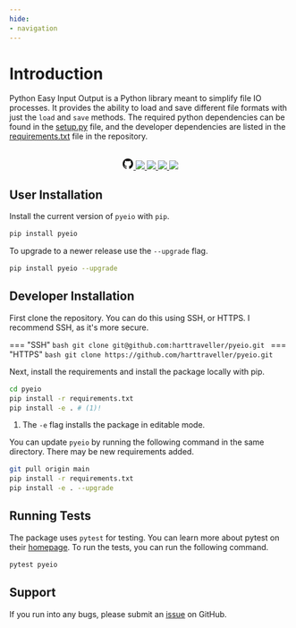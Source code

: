 ```yaml
---
hide:
- navigation
---
```


# Introduction

Python Easy Input Output is a Python library meant to simplify file IO processes. It provides the ability to load and save different file formats with just the `load` and `save` methods. The required python dependencies can be found in the [setup.py]() file, and the developer dependencies are listed in the [requirements.txt]() file in the repository.

<br>

<div align="center">
<a href="https://github.com/harttraveller/pyeio" target="_blank">
<img src="assets/github.png" width=20 style="position: relative; left: 0px;">
</a>
<a href="https://pypi.org/project/pyeio/" target="_blank">
<img src="https://img.shields.io/pypi/v/pyeio" height=20 style="position: relative;">
</a>
<a href="https://github.com/harttraveller/pyeio/blob/main/LICENSE" target="_blank">
<img src="https://img.shields.io/badge/license-MIT-blue" height=20 style="position: relative;">
</a>
<a href="https://www.python.org/downloads" target="_blank">
<img src="https://img.shields.io/badge/python-3.10-blue" height=20 style="position: relative;">
</a>
<a href="https://github.com/psf/black" target="_blank">
<img src="https://img.shields.io/badge/code%20style-black-black" height=20 style="position: relative;">
</a>
</div>

## User Installation

Install the current version of `pyeio` with `pip`.

```bash
pip install pyeio
```

To upgrade to a newer release use the `--upgrade` flag.

```bash
pip install pyeio --upgrade
```

## Developer Installation

First clone the repository. You can do this using SSH, or HTTPS. I recommend SSH, as it's more secure.

=== "SSH"
    ```bash
    git clone git@github.com:harttraveller/pyeio.git
    ```
=== "HTTPS"
    ```bash
    git clone https://github.com/harttraveller/pyeio.git
    ```

Next, install the requirements and install the package locally with pip.

```bash
cd pyeio
pip install -r requirements.txt
pip install -e . # (1)!
```

1. The `-e` flag installs the package in editable mode.

You can update `pyeio` by running the following command in the same directory. There may be new requirements added.

```bash
git pull origin main
pip install -r requirements.txt
pip install -e . --upgrade
```

## Running Tests

The package uses `pytest` for testing. You can learn more about pytest on their [homepage](https://pytest.org/). To run the tests, you can run the following command.

```bash
pytest pyeio
```

## Support

If you run into any bugs, please submit an [issue]() on GitHub.